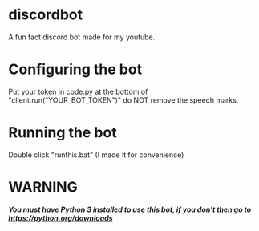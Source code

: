 # discordbot
A fun fact discord bot made for my youtube.
# Configuring the bot
Put your token in code.py at the bottom of "client.run("YOUR_BOT_TOKEN")" do NOT remove the speech marks.
# Running the bot
Double click "runthis.bat" (I made it for convenience)
# WARNING
***You must have Python 3 installed to use this bot, if you don't then go to https://python.org/downloads***

